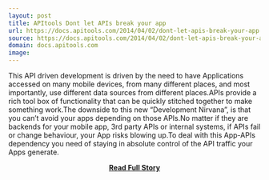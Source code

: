 ```yaml
---
layout: post
title: APItools Dont let APIs break your app
url: https://docs.apitools.com/2014/04/02/dont-let-apis-break-your-app.html
source: https://docs.apitools.com/2014/04/02/dont-let-apis-break-your-app.html
domain: docs.apitools.com
image: 
---
```


<p>This API driven development is driven by the need to have Applications accessed on many mobile devices, from many different places, and most importantly, use different data sources from different places.APIs provide a rich tool box of functionality that can be quickly stitched together to make something work.The downside to this new “Development Nirvana”, is that you can’t avoid your apps depending on those APIs.No matter if they are backends for your mobile app, 3rd party APIs or internal systems, if APIs fail or change behaviour, your App risks blowing up.To deal with this App-APIs dependency you need of staying in absolute control of the API traffic your Apps generate.</p>
<center><p><a href="https://docs.apitools.com/2014/04/02/dont-let-apis-break-your-app.html" style='padding:25px; font-sze:18px; font-weight: bold;'>Read Full Story</a></p></center>
